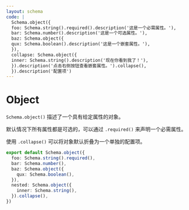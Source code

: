 ```yaml
---
layout: schema
code: |
  Schema.object({
  foo: Schema.string().required().description('这是一个必需属性。'),
  bar: Schema.number().description('这是一个可选属性。'),
  baz: Schema.object({
  qux: Schema.boolean().description('这是一个嵌套属性。'),
  }),
  collapse: Schema.object({
  inner: Schema.string().description('现在你看到我了！'),
  }).description('点击右侧按钮查看嵌套属性。').collapse(),
  }).description('配置项')
---
```


# Object

`Schema.object()` 描述了一个具有给定属性的对象。

默认情况下所有属性都是可选的，可以通过 `.required()` 来声明一个必需属性。

使用 `.collapse()` 可以将对象默认折叠为一个单独的配置项。

```ts
export default Schema.object({
  foo: Schema.string().required(),
  bar: Schema.number(),
  baz: Schema.object({
    qux: Schema.boolean(),
  }),
  nested: Schema.object({
    inner: Schema.string(),
  }).collapse(),
})
```

